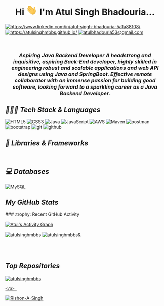 
<!--
**atulsinghmbbs/atulsinghmbbs** is a ✨ _special_ ✨ repository because its `README.md` (this file) appears on your GitHub profile.

Here are some ideas to get you started:

- 🔭 I’m currently working on ...
- 🌱 I’m currently learning ...
- 👯 I’m looking to collaborate on ...
- 🤔 I’m looking for help with ...
- 💬 Ask me about ...
- 📫 How to reach me: ...
- 😄 Pronouns: ...
- ⚡ Fun fact: ...
--><!----------------------------------- Heading Section ------------------------------------>
<h1 align="center">
    Hi
    <img src="https://raw.githubusercontent.com/ABSphreak/ABSphreak/master/gifs/Hi.gif" width="35">
    I'm Atul Singh Bhadouria...
</h1>


<p align="left">
    <a href="https://www.linkedin.com/in/atul-singh-bhadouria-5a1a88108/">
        <img align="center" src="https://img.shields.io/badge/LinkedIn-0077B5?style=for-the-badge&logo=linkedin&logoColor=white" alt="https://www.linkedin.com/in/atul-singh-bhadouria-5a1a88108/" />
    </a>
    <a href="https://atulsinghmbbs.github.io/">
        <img align="center" src="https://img.shields.io/badge/Portfolio-18A303?style=for-the-badge&logo=ionic&logoColor=white" alt="https://atulsinghmbbs.github.io/" />
    </a>
    <a title="atulbhadouria53@gmail.com" href="mailto:atulbhadouria53@gmail.com">
        <img align="center" src="https://img.shields.io/badge/Gmail-D14836?style=for-the-badge&logo=gmail&logoColor=white" alt="atulbhadouria53@gmail.com" />
    </a>
</p>
<br>
<!----------------------------------- About Section ------------------------------------>

<h3 align="center">
   <i> Aspiring Java Backend Developer</i>
    <i> A headstrong and inquisitive, aspiring Back-End developer, highly skilled in engineering robust and scalable applications and web API designs using Java and SpringBoot. Effective remote collaborator with an immense passion for building good software, looking forward to a sparkling career as a Java Backend Developer.</i>
</h3
  

<br>
  
<!----------------------------------- Tech Stack Section ------------------------------------>


### <h2><i>👨🏻‍💻 Tech Stack & Languages</i></h2>
![HTML5](https://img.shields.io/badge/HTML5-E34F26?style=for-the-badge&logo=html5&logoColor=white)
![CSS3](https://img.shields.io/badge/CSS3-1572B6?style=for-the-badge&logo=css3&logoColor=white)
![Java](https://img.shields.io/badge/Java-ED8B00?style=for-the-badge&logo=java&logoColor=white)
![JavaScript](https://img.shields.io/badge/JavaScript-323330?style=for-the-badge&logo=javascript&logoColor=F7DF1E)
 <img src="https://img.shields.io/badge/AWS-%23FF9900.svg?style=for-the-badge&logo=amazon-aws&logoColor=white" alt="AWS" />
    <img src="https://img.shields.io/badge/apache_maven-C71A36?style=for-the-badge&logo=apachemaven&logoColor=white" alt="Maven" />
     <img src="https://img.shields.io/badge/Postman-FF6C37?style=for-the-badge&logo=Postman&logoColor=white" alt="postman" />
<img src="https://img.shields.io/badge/Bootstrap-563D7C?style=for-the-badge&logo=bootstrap&logoColor=white" alt="bootstrap" />
<img src="https://img.shields.io/badge/Git-f44d27?style=for-the-badge&logo=git&logoColor=white" alt="git" />
<img src="https://img.shields.io/badge/GitHub-100000?style=for-the-badge&logo=github&logoColor=white" alt="github" />



### <h2><i>🚀 Libraries & Frameworks</i></h2>
<a href="" target="blank"><img src="https://img.shields.io/static/v1?style=for-the-badge&message=Spring&color=852100&label=" alt=""/></a>
<a href="" target="blank"><img src="https://img.shields.io/static/v1?style=for-the-badge&message=SpringBoot&color=00d09c&label=" alt="" /></a>
<a href="" target="blank"><img src="https://img.shields.io/static/v1?style=for-the-badge&message=Hibernate&color=000030&label=" alt=""/></a>
<a href="" target="blank"><img src="https://img.shields.io/static/v1?style=for-the-badge&message=JDBC&color=400030&label=" alt=""/></a>
<a href="" target="blank"><img src="https://img.shields.io/static/v1?style=for-the-badge&message=Servlets&color=700030&label=" alt=""/></a>


### <h2><i>💻 Databases</i></h2>
![MySQL](https://img.shields.io/badge/MySQL-00000F?style=for-the-badge&logo=mysql&logoColor=white)

 
 
 
<!----------------------------------- Social Media Links Section ------------------------------------>





 
 
 

<!----------------------------------- Star Section ------------------------------------>

 <h2><i>My GitHub Stats</i></h2>
 ### :trophy: Recent GitHub Activity
 <p>   
 <a href="https://github-readme-activity-graph.cyclic.app/graph?username=atulsinghmbbs&theme=react">
        <img
          alt="Atul's Activity Graph"
          src="https://github-readme-activity-graph.cyclic.app/graph?username=atulsinghmbbs&bg_color=0D1117&color=5BCDEC&line=5BCDEC&point=FFFFFF&hide_border=true&width=100vh"
        />
 </a>    
</p>
<p>
    <img align="center" src="https://github-readme-stats.vercel.app/api?username=atulsinghmbbs&show_icons=true&include_all_commits=true&count_private=true&hide=issues,contribs&border_radius=0&locale=en&theme=dark" alt="atulsinghmbbs" height="139" />
    <img align="center" src="https://github-readme-stats.vercel.app/api/top-langs/?username=atulsinghmbbs&layout=compact&exclude_repo=masai-course/brajkishor_fw17_1073,PracticeDSA=Shell&border_radius=0&theme=dark" alt="atulsinghmbbs&" height="139"/>
</p>
<br>
  
 <!--------------------------------------------------------------------------------> 
  

<!--   <br/>
   <a href="https://github.com/atulsinghmbbs"><img alt="atul's Activity Graph" src="https://activity-graph.herokuapp.com/graph?username=atulsinghmbbs&custom_title=atulsinghmbbs's%20Contribution%20Graph&theme=react-dark"/></a>
  <br/> -->


<br/>



<!----------------------------------- Top Repository Section ------------------------------------>

<h2><i>Top Repositories</i></h2>


<p>

<a href="https://github.com/bhupirao/Foodie-Express">
     <img align="center" src="https://github-readme-stats.vercel.app/api/pin/?username=bhupirao&repo=Foodie-Express&locale=en&border_radius=0&theme=dark" alt="atulsinghmbbs" />
   
    </a> 


   
   <a href="https://github.com/Rishon-A-Singh/Online-Cab-Booking-backend">
        <img align="center" src="https://github-readme-stats.vercel.app/api/pin/?username=Rishon-A-Singh&repo=Online-Cab-Booking-backend&locale=en&border_radius=0&theme=dark" alt="Rishon-A-Singh" 
    </a>
   
</p>
 






<!--
**BKS2315/BKS2315** is a ✨ _special_ ✨ repository because its `README.md` (this file) appears on your GitHub profile.

Here are some ideas to get you started:

- 🔭 I’m currently working on ...
- 🌱 I’m currently learning ...
- 👯 I’m looking to collaborate on ...
- 🤔 I’m looking for help with ...
- 💬 Ask me about ...
- 📫 How to reach me: ...
- 😄 Pronouns: ...
- ⚡ Fun fact: ...
-->

